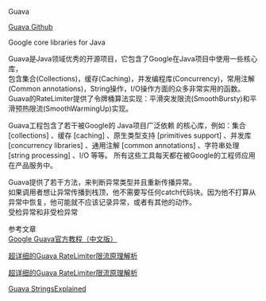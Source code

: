 Guava

[Guava Github](https://github.com/google/guava)

Google core libraries for Java


Guava是Java领域优秀的开源项目，它包含了Google在Java项目中使用一些核心库，  
包含集合(Collections)，缓存(Caching)，并发编程库(Concurrency)，常用注解(Common annotations)，String操作，I/O操作方面的众多非常实用的函数。  
Guava的RateLimiter提供了令牌桶算法实现：平滑突发限流(SmoothBursty)和平滑预热限流(SmoothWarmingUp)实现。


Guava工程包含了若干被Google的 Java项目广泛依赖 的核心库，例如：集合 [collections] 、缓存 [caching] 、原生类型支持 [primitives support] 、并发库 [concurrency libraries] 、通用注解 [common annotations] 、字符串处理 [string processing] 、I/O 等等。 所有这些工具每天都在被Google的工程师应用在产品服务中。



Guava提供了若干方法，来判断异常类型并且重新传播异常。  
如果调用者想让异常传播到栈顶，他不需要写任何catch代码块。因为他不打算从异常中恢复，他可能就不应该记录异常，或者有其他的动作。  
受检异常和非受检异常



参考文章  
[Google Guava官方教程（中文版）](http://ifeve.com/google-guava/)

[超详细的Guava RateLimiter限流原理解析](https://cloud.tencent.com/developer/article/1408819)

[超详细的Guava RateLimiter限流原理解析](http://remcarpediem.net/2019/03/30/%E8%B6%85%E8%AF%A6%E7%BB%86%E7%9A%84Guava-RateLimiter%E9%99%90%E6%B5%81%E5%8E%9F%E7%90%86%E8%A7%A3%E6%9E%90/)

[Guava StringsExplained](https://github.com/google/guava/wiki/StringsExplained)



